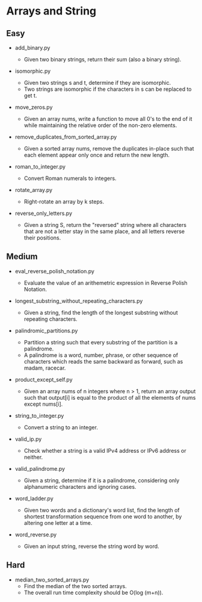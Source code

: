 Arrays and String
=================

## Easy
+ add_binary.py
  - Given two binary strings, return their sum (also a binary string).

+ isomorphic.py
  - Given two strings s and t, determine if they are isomorphic.
  - Two strings are isomorphic if the characters in s can be replaced to get t.

+ move_zeros.py
  - Given an array nums, write a function to move all 0's to the end of it 
    while maintaining the relative order of the non-zero elements.

+ remove_duplicates_from_sorted_array.py
  - Given a sorted array nums, remove the duplicates in-place such that
    each element appear only once and return the new length.

+ roman_to_integer.py
  - Convert Roman numerals to integers.

+ rotate_array.py
  - Right-rotate an array by k steps.

+ reverse_only_letters.py
  - Given a string S, return the "reversed" string where all characters that are not
    a letter stay in the same place, and all letters reverse their positions.


## Medium

+ eval_reverse_polish_notation.py
  - Evaluate the value of an arithemetric expression in Reverse Polish Notation.

+ longest_substring_without_repeating_characters.py
  - Given a string, find the length of the longest substring without repeating characters.

+ palindromic_partitions.py
  - Partition a string such that every substring of the partition is a palindrome.
  - A palindrome is a word, number, phrase, or other sequence of characters which
    reads the same backward as forward, such as madam, racecar.

+ product_except_self.py
  - Given an array nums of n integers where n > 1,  return an array output such that
    output[i] is equal to the product of all the elements of nums except nums[i].

+ string_to_integer.py
  - Convert a string to an integer.

+ valid_ip.py
  - Check whether a string is a valid IPv4 address or IPv6 address or neither.

+ valid_palindrome.py
  - Given a string, determine if it is a palindrome, considering only
    alphanumeric characters and ignoring cases.

+ word_ladder.py
  - Given two words and a dictionary's word list, find the length of shortest
    transformation sequence from one word to another, by altering one letter at a time.

+ word_reverse.py
  - Given an input string, reverse the string word by word.


## Hard

+ median_two_sorted_arrays.py
  - Find the median of the two sorted arrays.
  - The overall run time complexity should be O(log (m+n)).


